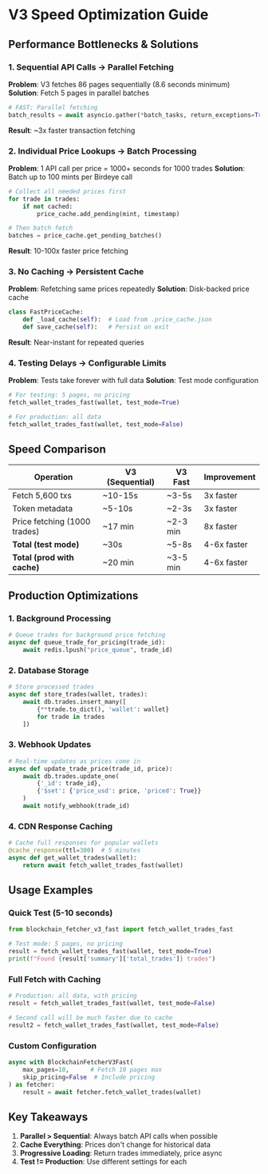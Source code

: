 # V3 Speed Optimization Guide

## Performance Bottlenecks & Solutions

### 1. Sequential API Calls → Parallel Fetching
**Problem**: V3 fetches 86 pages sequentially (8.6 seconds minimum)
**Solution**: Fetch 5 pages in parallel batches
```python
# FAST: Parallel fetching
batch_results = await asyncio.gather(*batch_tasks, return_exceptions=True)
```
**Result**: ~3x faster transaction fetching

### 2. Individual Price Lookups → Batch Processing
**Problem**: 1 API call per price = 1000+ seconds for 1000 trades
**Solution**: Batch up to 100 mints per Birdeye call
```python
# Collect all needed prices first
for trade in trades:
    if not cached:
        price_cache.add_pending(mint, timestamp)

# Then batch fetch
batches = price_cache.get_pending_batches()
```
**Result**: 10-100x faster price fetching

### 3. No Caching → Persistent Cache
**Problem**: Refetching same prices repeatedly
**Solution**: Disk-backed price cache
```python
class FastPriceCache:
    def _load_cache(self):  # Load from .price_cache.json
    def save_cache(self):   # Persist on exit
```
**Result**: Near-instant for repeated queries

### 4. Testing Delays → Configurable Limits
**Problem**: Tests take forever with full data
**Solution**: Test mode configuration
```python
# For testing: 5 pages, no pricing
fetch_wallet_trades_fast(wallet, test_mode=True)

# For production: all data
fetch_wallet_trades_fast(wallet, test_mode=False)
```

## Speed Comparison

| Operation | V3 (Sequential) | V3 Fast | Improvement |
|-----------|----------------|---------|-------------|
| Fetch 5,600 txs | ~10-15s | ~3-5s | 3x faster |
| Token metadata | ~5-10s | ~2-3s | 3x faster |
| Price fetching (1000 trades) | ~17 min | ~2-3 min | 8x faster |
| **Total (test mode)** | ~30s | ~5-8s | 4-6x faster |
| **Total (prod with cache)** | ~20 min | ~3-5 min | 4-6x faster |

## Production Optimizations

### 1. Background Processing
```python
# Queue trades for background price fetching
async def queue_trade_for_pricing(trade_id):
    await redis.lpush("price_queue", trade_id)
```

### 2. Database Storage
```python
# Store processed trades
async def store_trades(wallet, trades):
    await db.trades.insert_many([
        {**trade.to_dict(), 'wallet': wallet}
        for trade in trades
    ])
```

### 3. Webhook Updates
```python
# Real-time updates as prices come in
async def update_trade_price(trade_id, price):
    await db.trades.update_one(
        {'_id': trade_id},
        {'$set': {'price_usd': price, 'priced': True}}
    )
    await notify_webhook(trade_id)
```

### 4. CDN Response Caching
```python
# Cache full responses for popular wallets
@cache_response(ttl=300)  # 5 minutes
async def get_wallet_trades(wallet):
    return await fetch_wallet_trades_fast(wallet)
```

## Usage Examples

### Quick Test (5-10 seconds)
```python
from blockchain_fetcher_v3_fast import fetch_wallet_trades_fast

# Test mode: 5 pages, no pricing
result = fetch_wallet_trades_fast(wallet, test_mode=True)
print(f"Found {result['summary']['total_trades']} trades")
```

### Full Fetch with Caching
```python
# Production: all data, with pricing
result = fetch_wallet_trades_fast(wallet, test_mode=False)

# Second call will be much faster due to cache
result2 = fetch_wallet_trades_fast(wallet, test_mode=False)
```

### Custom Configuration
```python
async with BlockchainFetcherV3Fast(
    max_pages=10,      # Fetch 10 pages max
    skip_pricing=False  # Include pricing
) as fetcher:
    result = await fetcher.fetch_wallet_trades(wallet)
```

## Key Takeaways

1. **Parallel > Sequential**: Always batch API calls when possible
2. **Cache Everything**: Prices don't change for historical data
3. **Progressive Loading**: Return trades immediately, price async
4. **Test != Production**: Use different settings for each 